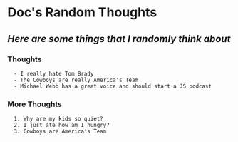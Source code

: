 # **Doc's Random Thoughts**

## _Here are some things that I randomly think about_

### Thoughts

      - I really hate Tom Brady
      - The Cowboys are really America's Team
      - Michael Webb has a great voice and should start a JS podcast

### More Thoughts

      1. Why are my kids so quiet?
      2. I just ate how am I hungry?
      3. Cowboys are America's Team
